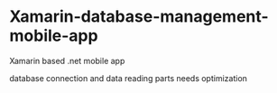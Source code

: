 # Xamarin-database-management-mobile-app
Xamarin based .net mobile app

database connection and data reading parts needs optimization
